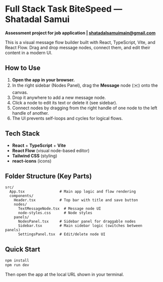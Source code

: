 

# Full Stack Task BiteSpeed — Shatadal Samui

**Assessment project for job application | [shatadalsamuimain@gmail.com](mailto:shatadalsamuimain@gmail.com)**

This is a visual message flow builder built with React, TypeScript, Vite, and React Flow. Drag and drop message nodes, connect them, and edit their content in a modern UI.

## How to Use

1. **Open the app in your browser.**
2. In the right sidebar (Nodes Panel), drag the **Message** node (✉️) onto the canvas.
3. Drop it anywhere to add a new message node.
4. Click a node to edit its text or delete it (see sidebar).
5. Connect nodes by dragging from the right handle of one node to the left handle of another.
6. The UI prevents self-loops and cycles for logical flows.

## Tech Stack

- **React** + **TypeScript** + **Vite**
- **React Flow** (visual node-based editor)
- **Tailwind CSS** (styling)
- **react-icons** (icons)

## Folder Structure (Key Parts)

```tsx
src/
  App.tsx                # Main app logic and flow rendering
  components/
    Header.tsx           # Top bar with title and save button
    nodes/
      TextMessageNode.tsx  # Message node UI
      node-styles.css      # Node styles
    panels/
      NodesPanel.tsx     # Sidebar panel for draggable nodes
      Sidebar.tsx        # Main sidebar logic (switches between panels)
      SettingsPanel.tsx  # Edit/delete node UI
```


## Quick Start

```bash
npm install
npm run dev
```

Then open the app at the local URL shown in your terminal.

